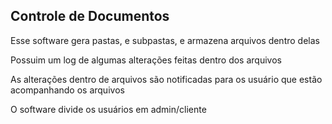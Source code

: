 ## Controle de Documentos

Esse software gera pastas, e subpastas, e armazena arquivos dentro delas

Possuim um log de algumas alterações feitas dentro dos arquivos

As alterações dentro de arquivos são notificadas para os usuário que estão acompanhando os arquivos

O software divide os usuários em admin/cliente